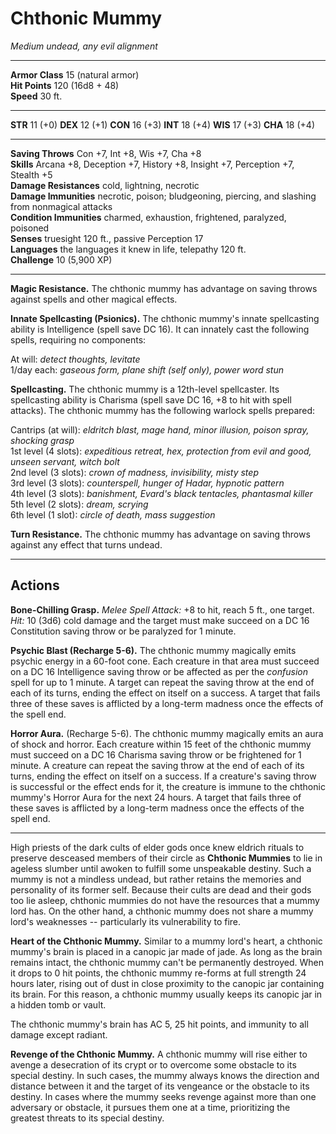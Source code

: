 # Chthonic Mummy

_Medium undead, any evil alignment_

---

**Armor Class** 15 (natural armor)  
**Hit Points** 120 (16d8 + 48)  
**Speed** 30 ft.

---

**STR** 11 (+0) **DEX** 12 (+1) **CON** 16 (+3) **INT** 18 (+4) **WIS** 17 (+3) **CHA** 18 (+4)

---

**Saving Throws** Con +7, Int +8, Wis +7, Cha +8  
**Skills** Arcana +8, Deception +7, History +8, Insight +7, Perception +7, Stealth +5  
**Damage Resistances** cold, lightning, necrotic  
**Damage Immunities** necrotic, poison; bludgeoning, piercing, and slashing from nonmagical attacks  
**Condition Immunities** charmed, exhaustion, frightened, paralyzed, poisoned  
**Senses** truesight 120 ft., passive Perception 17  
**Languages** the languages it knew in life, telepathy 120 ft.  
**Challenge** 10 (5,900 XP)  

---

**Magic Resistance.** The chthonic mummy has advantage on saving throws against spells and other magical effects.

**Innate Spellcasting (Psionics).** The chthonic mummy's innate spellcasting ability is Intelligence (spell save DC 16). It can innately cast the following spells, requiring no components:

At will: _detect thoughts, levitate_  
1/day each: _gaseous form, plane shift (self only), power word stun_  

**Spellcasting.** The chthonic mummy is a 12th-level spellcaster. Its spellcasting ability is Charisma (spell save DC 16, +8 to hit with spell attacks). The chthonic mummy has the following warlock spells prepared:

Cantrips (at will): _eldritch blast, mage hand, minor illusion, poison spray, shocking grasp_  
1st level (4 slots): _expeditious retreat, hex, protection from evil and good, unseen servant, witch bolt_  
2nd level (3 slots): _crown of madness, invisibility, misty step_  
3rd level (3 slots): _counterspell, hunger of Hadar, hypnotic pattern_  
4th level (3 slots): _banishment, Evard's black tentacles, phantasmal killer_  
5th level (2 slots): _dream, scrying_  
6th level (1 slot): _circle of death, mass suggestion_  

**Turn Resistance.** The chthonic mummy has advantage on saving throws against any effect that turns undead.

---

## Actions

**Bone-Chilling Grasp.** _Melee Spell Attack:_ +8 to hit, reach 5 ft., one target. _Hit:_ 10 (3d6) cold damage and the target must make succeed on a DC 16 Constitution saving throw or be paralyzed for 1 minute.

**Psychic Blast (Recharge 5-6).** The chthonic mummy magically emits psychic energy in a 60-foot cone. Each creature in that area must succeed on a DC 16 Intelligence saving throw or be affected as per the _confusion_ spell for up to 1 minute. A target can repeat the saving throw at the end of each of its turns, ending the effect on itself on a success. A target that fails three of these saves is afflicted by a long-term madness once the effects of the spell end.

**Horror Aura.** (Recharge 5-6). The chthonic mummy magically emits an aura of shock and horror. Each creature within 15 feet of the chthonic mummy must succeed on a DC 16 Charisma saving throw or be frightened for 1 minute. A creature can repeat the saving throw at the end of each of its turns, ending the effect on itself on a success. If a creature's saving throw is successful or the effect ends for it, the creature is immune to the chthonic mummy's Horror Aura for the next 24 hours. A target that fails three of these saves is afflicted by a long-term madness once the effects of the spell end.

---

High priests of the dark cults of elder gods once knew eldrich rituals to preserve desceased members of their circle as **Chthonic Mummies** to lie in ageless slumber until awoken to fulfill some unspeakable destiny. Such a mummy is not a mindless undead, but rather retains the memories and personality of its former self. Because their cults are dead and their gods too lie asleep, chthonic mummies do not have the resources that a mummy lord has. On the other hand, a chthonic mummy does not share a mummy lord's weaknesses -- particularly its vulnerability to fire.

**Heart of the Chthonic Mummy.** Similar to a mummy lord's heart, a chthonic mummy's brain is placed in a canopic jar made of jade. As long as the brain remains intact, the chthonic mummy can't be permanently destroyed. When it drops to 0 hit points, the chthonic mummy re-forms at full strength 24 hours later, rising out of dust in close proximity to the canopic jar containing its brain. For this reason, a chthonic mummy usually keeps its canopic jar in a hidden tomb or vault.

The chthonic mummy's brain has AC 5, 25 hit points, and immunity to all damage except radiant.

**Revenge of the Chthonic Mummy.** A chthonic mummy will rise either to avenge a desecration of its crypt or to overcome some obstacle to its special destiny. In such cases, the mummy always knows the direction and distance between it and the target of its vengeance or the obstacle to its destiny. In cases where the mummy seeks revenge against more than one adversary or obstacle, it pursues them one at a time, prioritizing the greatest threats to its special destiny.